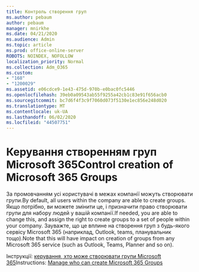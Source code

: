 ```yaml
---
title: Контроль створення груп
ms.author: pebaum
author: pebaum
manager: mnirkhe
ms.date: 04/21/2020
ms.audience: Admin
ms.topic: article
ms.prod: office-online-server
ROBOTS: NOINDEX, NOFOLLOW
localization_priority: Normal
ms.collection: Adm_O365
ms.custom:
- "168"
- "1200029"
ms.assetid: e06cdce9-1e43-475d-970b-e0bac0fc5446
ms.openlocfilehash: 39eb0a09543ab55f9255a42cb1c83e91f656acb0
ms.sourcegitcommit: bc7d6f4f3c9f7060d073f5130e1ec856e248d020
ms.translationtype: MT
ms.contentlocale: uk-UA
ms.lasthandoff: 06/02/2020
ms.locfileid: "44507751"
---
```

# <a name="control-creation-of-microsoft-365-groups"></a><span data-ttu-id="02702-102">Керування створенням груп Microsoft 365</span><span class="sxs-lookup"><span data-stu-id="02702-102">Control creation of Microsoft 365 Groups</span></span>

<span data-ttu-id="02702-103">За промовчанням усі користувачі в межах компанії можуть створювати групи.</span><span class="sxs-lookup"><span data-stu-id="02702-103">By default, all users within the company are able to create groups.</span></span> <span data-ttu-id="02702-104">Якщо потрібно, ви можете змінити це, і призначити право створювати групи для набору людей у вашій компанії.</span><span class="sxs-lookup"><span data-stu-id="02702-104">If needed, you are able to change this, and assign the right to create groups to a set of people within your company.</span></span> <span data-ttu-id="02702-105">Зауважте, що це вплине на створення груп з будь-якого сервісу Microsoft 365 (наприклад, Outlook, teams, планувальник тощо).</span><span class="sxs-lookup"><span data-stu-id="02702-105">Note that this will have impact on creation of groups from any Microsoft 365 service (such as Outlook, Teams, Planner and so on).</span></span>
  
<span data-ttu-id="02702-106">Інструкції: [керування, хто може створювати групи Microsoft 365](https://docs.microsoft.com/microsoft-365/admin/create-groups/manage-creation-of-groups)</span><span class="sxs-lookup"><span data-stu-id="02702-106">Instructions: [Manage who can create Microsoft 365 Groups](https://docs.microsoft.com/microsoft-365/admin/create-groups/manage-creation-of-groups)</span></span>
